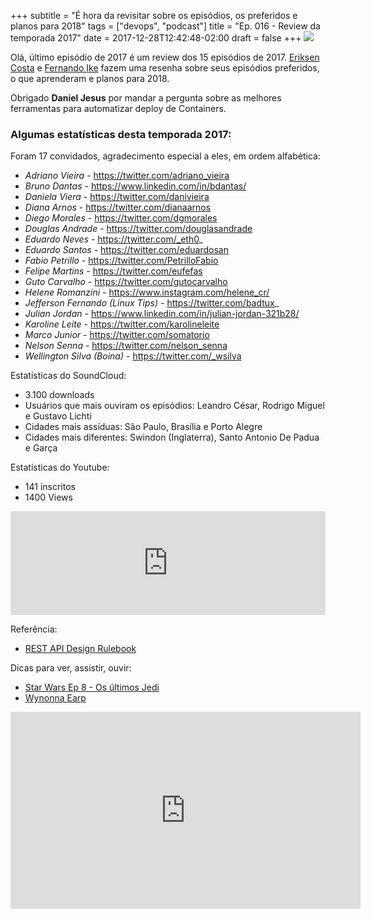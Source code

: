 +++
subtitle = "É hora da revisitar sobre os episódios, os preferidos e planos para 2018"
tags = ["devops", "podcast"]
title = "Ep. 016 - Review da temporada 2017"
date = 2017-12-28T12:42:48-02:00
draft = false
+++
![](/img/ep_016.jpg)

Olá, último episódio de 2017 é um review dos 15 episódios de 2017. [Eriksen Costa](https://twitter.com/eriksencosta) e [Fernando Ike](https://twitter.com/fernandoike) fazem uma resenha sobre seus episódios preferidos, o que aprenderam e planos para 2018. 

Obrigado **Daniel Jesus** por mandar a pergunta sobre as melhores ferramentas para automatizar deploy de Containers.

### Algumas estatísticas desta temporada 2017:

Foram 17 convidados, agradecimento especial a eles, em ordem alfabética:

- *Adriano Vieira* - https://twitter.com/adriano_vieira
- *Bruno Dantas* - https://www.linkedin.com/in/bdantas/
- *Daniela Viera* - https://twitter.com/danivieira
- *Diana Arnos* - https://twitter.com/dianaarnos
- *Diego Morales* - https://twitter.com/dgmorales
- *Douglas Andrade* - https://twitter.com/douglasandrade
- *Eduardo Neves* - https://twitter.com/_eth0_
- *Eduardo Santos* - https://twitter.com/eduardosan
- *Fabio Petrillo* - https://twitter.com/PetrilloFabio
- *Felipe Martins* - https://twitter.com/eufefas
- *Guto Carvalho* - https://twitter.com/gutocarvalho
- *Helene Romanzini* - https://www.instagram.com/helene_cr/
- *Jefferson Fernando (Linux Tips)* - https://twitter.com/badtux_
- *Julian Jordan* - https://www.linkedin.com/in/julian-jordan-321b28/
- *Karoline Leite* - https://twitter.com/karolineleite
- *Marco Junior* - https://twitter.com/somatorio
- *Nelson Senna* - https://twitter.com/nelson_senna
- *Wellington Silva (Boina)* - https://twitter.com/_wsilva

Estatísticas do SoundCloud:

- 3.100 downloads
- Usuários que mais ouviram os episódios: Leandro César, Rodrigo Miguel e Gustavo Lichti
- Cidades mais assíduas: São Paulo, Brasília e Porto Alegre
- Cidades mais diferentes: Swindon (Inglaterra), Santo Antonio De Padua e Garça

Estatísticas do Youtube:

- 141 inscritos
- 1400 Views

<iframe width="100%" height="166" scrolling="no" frameborder="no" src="https://w.soundcloud.com/player/?url=https%3A//api.soundcloud.com/tracks/375723380&amp;color=%23ff5500&amp;auto_play=false&amp;hide_related=false&amp;show_comments=true&amp;show_user=true&amp;show_reposts=false&amp;show_teaser=true"></iframe>


Referência:
- [REST API Design Rulebook](http://shop.oreilly.com/product/0636920021575.do)

Dicas para ver, assistir, ouvir:

- [Star Wars Ep 8 - Os últimos Jedi](http://www.imdb.com/title/tt2527336/)
- [Wynonna Earp](http://www.imdb.com/title/tt4878326/)


<iframe width="560" height="315" src="https://www.youtube.com/embed/XNvnmNlx6qI" frameborder="0" gesture="media" allow="encrypted-media" allowfullscreen></iframe>

